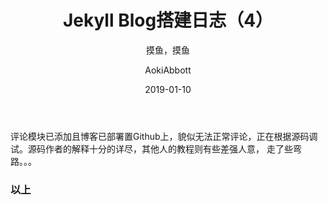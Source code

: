 ﻿---
layout:     post
title:      "Jekyll Blog搭建日志（4）"
subtitle:   "摸鱼，摸鱼"
date:       2019-01-10
author:     "AokiAbbott"
header-img: "img/post-bg-2015.jpg"
tags:
   - Jekyll 
   - 技术日志
---

评论模块已添加且博客已部署置Github上，貌似无法正常评论，正在根据源码调试。源码作者的解释十分的详尽，其他人的教程则有些差强人意，
走了些弯路。。。
### 以上 